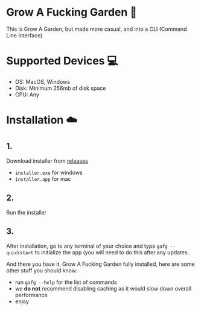 # Grow A Fucking Garden 🌱
This is Grow A Garden, but made more casual, and into a CLI (Command Line Interface)

# Supported Devices 💻
- OS: MacOS, Windows
- Disk: Minimum 256mb of disk space
- CPU: Any

# Installation ☁️
## 1. 
Download installer from [releases](https://github.com/qkafae/grow-a-fucking-garden/releases)
- `installer.exe` for windows
- `installer.app` for mac

## 2.
Run the installer

## 3.
After installation, go to any terminal of your choice and type `gafg --quickstart` to initialize the app (you will need to do this after any updates.

And there you have it, Grow A Fucking Garden fully installed, here are some other stuff you should know:
- run `gafg --help` for the list of commands
- we **do not** recommend disabling caching as it would slow down overall performance
- enjoy
